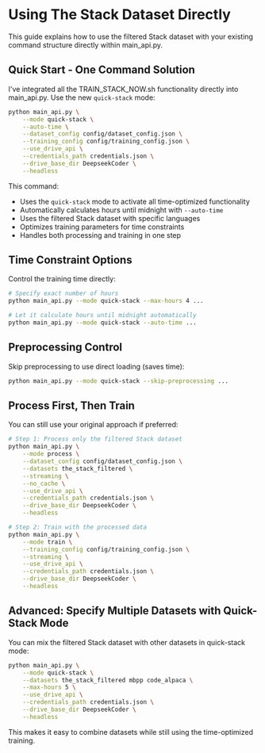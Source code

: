 # Using The Stack Dataset Directly

This guide explains how to use the filtered Stack dataset with your existing command structure directly within main_api.py.

## Quick Start - One Command Solution

I've integrated all the TRAIN_STACK_NOW.sh functionality directly into main_api.py. Use the new `quick-stack` mode:

```bash
python main_api.py \
    --mode quick-stack \
    --auto-time \
    --dataset_config config/dataset_config.json \
    --training_config config/training_config.json \
    --use_drive_api \
    --credentials_path credentials.json \
    --drive_base_dir DeepseekCoder \
    --headless
```

This command:

- Uses the `quick-stack` mode to activate all time-optimized functionality
- Automatically calculates hours until midnight with `--auto-time`
- Uses the filtered Stack dataset with specific languages
- Optimizes training parameters for time constraints
- Handles both processing and training in one step

## Time Constraint Options

Control the training time directly:

```bash
# Specify exact number of hours
python main_api.py --mode quick-stack --max-hours 4 ...

# Let it calculate hours until midnight automatically
python main_api.py --mode quick-stack --auto-time ...
```

## Preprocessing Control

Skip preprocessing to use direct loading (saves time):

```bash
python main_api.py --mode quick-stack --skip-preprocessing ...
```

## Process First, Then Train

You can still use your original approach if preferred:

```bash
# Step 1: Process only the filtered Stack dataset
python main_api.py \
    --mode process \
    --dataset_config config/dataset_config.json \
    --datasets the_stack_filtered \
    --streaming \
    --no_cache \
    --use_drive_api \
    --credentials_path credentials.json \
    --drive_base_dir DeepseekCoder \
    --headless

# Step 2: Train with the processed data
python main_api.py \
    --mode train \
    --training_config config/training_config.json \
    --streaming \
    --use_drive_api \
    --credentials_path credentials.json \
    --drive_base_dir DeepseekCoder \
    --headless
```

## Advanced: Specify Multiple Datasets with Quick-Stack Mode

You can mix the filtered Stack dataset with other datasets in quick-stack mode:

```bash
python main_api.py \
    --mode quick-stack \
    --datasets the_stack_filtered mbpp code_alpaca \
    --max-hours 5 \
    --use_drive_api \
    --credentials_path credentials.json \
    --drive_base_dir DeepseekCoder \
    --headless
```

This makes it easy to combine datasets while still using the time-optimized training.
